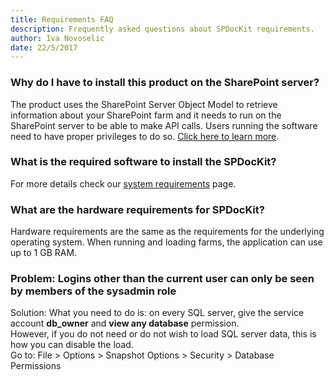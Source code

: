 ```yaml
---
title: Requirements FAQ
description: Frequently asked questions about SPDocKit requirements.
author: Iva Novoselic
date: 22/5/2017
---
```


### Why do I have to install this product on the SharePoint server?

The product uses the SharePoint Server Object Model to retrieve information about your SharePoint farm and it needs to run on the SharePoint server to be able to make API calls. Users running the software need to have proper privileges to do so. [Click here to learn more](#internal/requirements/sharepoint-on-premises-user-permissions-requirements).

### What is the required software to install the SPDocKit?

For more details check our [system requirements](#internal/requirements/system-requirements) page.

### What are the hardware requirements for SPDocKit?

Hardware requirements are the same as the requirements for the underlying operating system. When running and loading farms, the application can use up to 1 GB RAM.

### Problem: Logins other than the current user can only be seen by members of the sysadmin role
Solution: What you need to do is: on every SQL server, give the service account __db_owner__ and __view any database__ permission.  
However, if you do not need or do not wish to load SQL server data, this is how you can disable the load.  
Go to: File > Options > Snapshot Options > Security > Database Permissions